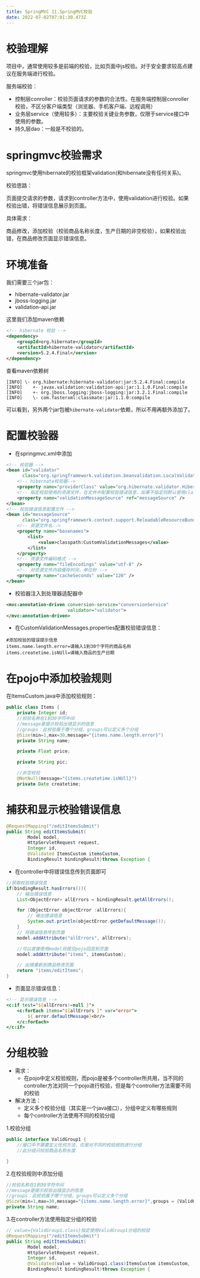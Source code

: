 ```yaml
---
title: SpringMVC 11.SpringMVC校验
date: 2022-07-02T07:01:30.473Z
---
```

# 校验理解

项目中，通常使用较多是前端的校验，比如页面中js校验。对于安全要求较高点建议在服务端进行校验。

服务端校验：

- 控制层conroller：校验页面请求的参数的合法性。在服务端控制层conroller校验，不区分客户端类型（浏览器、手机客户端、远程调用）
- 业务层service（使用较多）：主要校验关键业务参数，仅限于service接口中使用的参数。
- 持久层dao：一般是不校验的。

# springmvc校验需求

springmvc使用hibernate的校验框架validation(和hibernate没有任何关系)。

校验思路：

页面提交请求的参数，请求到controller方法中，使用validation进行校验。如果校验出错，将错误信息展示到页面。

具体需求：

商品修改，添加校验（校验商品名称长度，生产日期的非空校验），如果校验出错，在商品修改页面显示错误信息。

# 环境准备

我们需要三个jar包：

- hibernate-validator.jar
- jboss-logging.jar
- validation-api.jar

这里我们添加maven依赖

```xml
<!-- hibernate 校验 -->
<dependency>
    <groupId>org.hibernate</groupId>
    <artifactId>hibernate-validator</artifactId>
    <version>5.2.4.Final</version>
</dependency>
```

查看maven依赖树

```
[INFO] \- org.hibernate:hibernate-validator:jar:5.2.4.Final:compile
[INFO]    +- javax.validation:validation-api:jar:1.1.0.Final:compile
[INFO]    +- org.jboss.logging:jboss-logging:jar:3.2.1.Final:compile
[INFO]    \- com.fasterxml:classmate:jar:1.1.0:compile
```

可以看到，另外两个jar包被`hibernate-validator`依赖，所以不用再额外添加了。

# 配置校验器


- 在springmvc.xml中添加

```xml
<!-- 校验器 -->
<bean id="validator"
      class="org.springframework.validation.beanvalidation.LocalValidatorFactoryBean">
    <!-- hibernate校验器-->
    <property name="providerClass" value="org.hibernate.validator.HibernateValidator" />
    <!-- 指定校验使用的资源文件，在文件中配置校验错误信息，如果不指定则默认使用classpath下的ValidationMessages.properties -->
    <property name="validationMessageSource" ref="messageSource" />
</bean>
<!-- 校验错误信息配置文件 -->
<bean id="messageSource"
      class="org.springframework.context.support.ReloadableResourceBundleMessageSource">
    <!-- 资源文件名-->
    <property name="basenames">
        <list>
            <value>classpath:CustomValidationMessages</value>
        </list>
    </property>
    <!-- 资源文件编码格式 -->
    <property name="fileEncodings" value="utf-8" />
    <!-- 对资源文件内容缓存时间，单位秒 -->
    <property name="cacheSeconds" value="120" />
</bean>
```

- 校验器注入到处理器适配器中

```xml
<mvc:annotation-driven conversion-service="conversionService"
                       validator="validator">
</mvc:annotation-driven>
```

- 在CustomValidationMessages.properties配置校验错误信息：

```
#添加校验的错误提示信息
items.name.length.error=请输入1到30个字符的商品名称
items.createtime.isNUll=请输入商品的生产日期
```

# 在pojo中添加校验规则

在ItemsCustom.java中添加校验规则：


```java
public class Items {
    private Integer id;
    //校验名称在1到30字符中间
    //message是提示校验出错显示的信息
    //groups：此校验属于哪个分组，groups可以定义多个分组
    @Size(min=1,max=30,message="{items.name.length.error}")
    private String name;

    private Float price;

    private String pic;

    //非空校验
    @NotNull(message="{items.createtime.isNUll}")
    private Date createtime;
```

# 捕获和显示校验错误信息

```java
@RequestMapping("/editItemsSubmit")
public String editItemsSubmit(
        Model model,
        HttpServletRequest request,
        Integer id,
        @Validated ItemsCustom itemsCustom,
        BindingResult bindingResult)throws Exception {
```

- 在controller中将错误信息传到页面即可

```java
//获取校验错误信息
if(bindingResult.hasErrors()){
    // 输出错误信息
    List<ObjectError> allErrors = bindingResult.getAllErrors();

    for (ObjectError objectError :allErrors){
        // 输出错误信息
        System.out.println(objectError.getDefaultMessage());
    }
    // 将错误信息传到页面
    model.addAttribute("allErrors", allErrors);

    //可以直接使用model将提交pojo回显到页面
    model.addAttribute("items", itemsCustom);

    // 出错重新到商品修改页面
    return "items/editItems";
}
```

- 页面显示错误信息：

```jsp
<!-- 显示错误信息 -->
<c:if test="${allErrors!=null }">
	<c:forEach items="${allErrors }" var="error">
		${ error.defaultMessage}<br/>
	</c:forEach>
</c:if>
```

# 分组校验

- 需求：
  - 在pojo中定义校验规则，而pojo是被多个controller所共用，当不同的controller方法对同一个pojo进行校验，但是每个controller方法需要不同的校验
- 解决方法：
  - 定义多个校验分组（其实是一个java接口），分组中定义有哪些规则
  - 每个controller方法使用不同的校验分组




1.校验分组

```java
public interface ValidGroup1 {
	//接口中不需要定义任何方法，仅是对不同的校验规则进行分组
	//此分组只校验商品名称长度

}
```


2.在校验规则中添加分组

```java
//校验名称在1到30字符中间
//message是提示校验出错显示的信息
//groups：此校验属于哪个分组，groups可以定义多个分组
@Size(min=1,max=30,message="{items.name.length.error}",groups = {ValidGroup1.class})
private String name;
```

3.在controller方法使用指定分组的校验

```java
// value={ValidGroup1.class}指定使用ValidGroup1分组的校验
@RequestMapping("/editItemsSubmit")
public String editItemsSubmit(
        Model model,
        HttpServletRequest request,
        Integer id,
        @Validated(value = ValidGroup1.class)ItemsCustom itemsCustom,
        BindingResult bindingResult)throws Exception {
```
